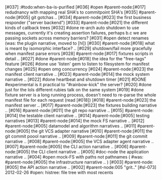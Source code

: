 [#037]       :#todo:when-ba-is-purified
[#036] #open #parent-node:[#017]
               redudnancy with mapping real SHA's to commitpoint SHA's
[#035]       #parent-node:[#005] git gotchas ..
[#034]       #parent-node:[#023] the first business responder ("server backend")
[#033]       #parent-node:[#021] the different kinds of callback trees
[#032]       #done re-arch auto shutdown to use messages, currently it's creating
             assertion failures, perhaps b.c we are passing sockets across
             memory barriers?
[#031] #open detect renames
               (was: the plugin narrative, moved to [hl])
[#030]       #parent-node:[#018] what is meant by isomorphic interface? ..
[#029]       shutdown/fail more gracefully when manifest parse errors
[#028]       #parent-node:[#017] fixtures scripts in detail ..
[#027]       #done #parent-node:[#018] the idea for the "free-tags" feature
[#026]       #done use 'listen' gem to listen to filesystem for manifest changes
[#025] #open omg concurrency
[#024]       #parent-node:[#023] the manifest client narrative ..
[#023]       #parent-node:[#014] the mock system narrative ..
[#022]       #done heartbeat and shutdown timer
[#021]       #DONE #experimental is it practical to "#rainbow-kick" the server?
[#020]       #done just for the lols different rubies talk on the same system
[#019]       #done fixture server is a long running process, doesn't need to
             re-parse the whole manifest file for each request (read [#018])
[#018]       #parent-node:[#023] the manifest server ..
[#017]       #parent-node:[#023] the fixtures building narrative ..
[#016]       #parent-node:[#011] the git repo narrative ..
[#015]       #parent-node:[#014] the testable client narrative ..
[#014]       #parent-node:[#005] testing narratives
[#013]       #parent-node:[#014] the mock FS narrative ..
[#012]       #parent-node:[#005] datamodel and algorithm narratives ..
[#011]       #parent-node:[#005] the git VCS adapter narrative
[#010]       #parent-node:[#011] the git commit poool narrative ..
[#009]       #parent-node:[#011] the git commit narrative ..
[#008]       #parent-node:[#005] the VCS adapter agent narrative ..
[#007]       #parent-node:[#005] the CLI action narrative ..
[#006]       #parent-node:[#005] the CLI client narrative ..
[#005]       #doc-node the application narrative ..
[#004] #open mock-FS with paths not pathnames
             ( #was: #parent-node:[#005] the infrastructure narrative .. )
[#003]       #parent-node:[#005] the API action narrative ..
[#002]       #parent-node:005 "grit.."
[#sl-073] 2012-02-26 #open: histree: file tree with most recents
